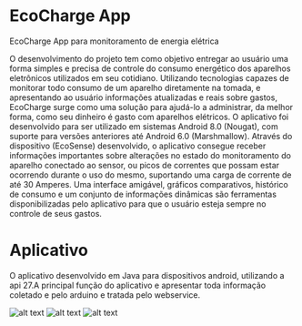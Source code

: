 # EcoCharge App
  EcoCharge App para monitoramento de energia elétrica 

  O desenvolvimento do projeto tem como objetivo entregar ao usuário uma forma simples e precisa de controle do consumo energético dos aparelhos eletrônicos utilizados em seu cotidiano. Utilizando tecnologias capazes de monitorar todo consumo de um aparelho diretamente na tomada, e apresentando ao usuário informações atualizadas e reais sobre gastos, EcoCharge surge como uma solução para ajudá-lo a administrar, da melhor forma, como seu dinheiro é gasto com aparelhos elétricos. O aplicativo foi desenvolvido para ser utilizado em sistemas Android 8.0 (Nougat), com suporte para versões anteriores até Android 6.0 (Marshmallow). Através do dispositivo (EcoSense) desenvolvido, o aplicativo consegue receber informações importantes sobre alterações no estado do monitoramento do aparelho conectado ao sensor, ou picos de correntes que possam estar ocorrendo durante o uso do mesmo, suportando uma carga de corrente de até 30 Amperes. Uma interface amigável, gráficos comparativos, histórico de consumo e um conjunto de informações dinâmicas são ferramentas disponibilizadas pelo aplicativo para que o usuário esteja sempre no controle de seus gastos.

# Aplicativo

  O aplicativo desenvolvido em Java para dispositivos android, utilizando a api 27.A principal função do aplicativo e apresentar toda informação coletado e pelo arduino e tratada pelo webservice.
  
![alt text](https://user-images.githubusercontent.com/30579803/62866513-502b6800-bce7-11e9-96c0-89bfcb0cd08a.png) ![alt text](https://user-images.githubusercontent.com/30579803/62866498-46a20000-bce7-11e9-8da1-62d72978ca01.png) ![alt text](https://user-images.githubusercontent.com/30579803/62866524-54578580-bce7-11e9-9a26-b6b68ceac2db.png)
